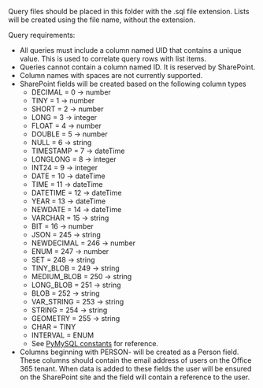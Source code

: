 Query files should be placed in this folder with the .sql file extension. Lists will be created using the file name, without the extension.

Query requirements:
* All queries must include a column named UID that contains a unique value.
This is used to correlate query rows with list items.
* Queries cannot contain a column named ID. It is reserved by SharePoint.
* Column names with spaces are not currently supported.
* SharePoint fields will be created based on the following column types
  * DECIMAL = 0 -> number
  * TINY = 1 -> number
  * SHORT = 2 -> number
  * LONG = 3 -> integer
  * FLOAT = 4 -> number
  * DOUBLE = 5 -> number
  * NULL = 6 -> string
  * TIMESTAMP = 7 -> dateTime
  * LONGLONG = 8 -> integer
  * INT24 = 9 -> integer
  * DATE = 10 -> dateTime
  * TIME = 11 -> dateTime
  * DATETIME = 12 -> dateTime
  * YEAR = 13 -> dateTime
  * NEWDATE = 14 -> dateTime
  * VARCHAR = 15 -> string
  * BIT = 16 -> number
  * JSON = 245 -> string
  * NEWDECIMAL = 246 -> number
  * ENUM = 247 -> number
  * SET = 248 -> string
  * TINY_BLOB = 249 -> string
  * MEDIUM_BLOB = 250 -> string
  * LONG_BLOB = 251 -> string
  * BLOB = 252 -> string
  * VAR_STRING = 253 -> string
  * STRING = 254 -> string
  * GEOMETRY = 255 -> string
  * CHAR = TINY
  * INTERVAL = ENUM
  * See [PyMySQL constants](https://github.com/PyMySQL/PyMySQL/blob/master/pymysql/constants/FIELD_TYPE.py) for reference.
* Columns beginning with PERSON- will be created as a Person field. These columns should contain the email address of users on the Office 365 tenant. When data is added to these fields the user will be ensured on the SharePoint site and the field will contain a reference to the user.
